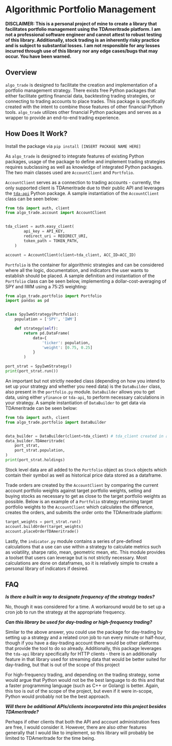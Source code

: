 # Algorithmic Portfolio Management

**DISCLAIMER: This is a personal project of mine to create a library that facilitates portfolio management using the TDAmeritrade platform. I am not a professional software engineer and cannot attest to robust testing of this library. Additionally, stock trading is an inherently risky practice and is subject to substantial losses. I am not responsible for any losses incurred through use of this library nor any edge cases/bugs that may occur. You have been warned.**

## Overview

`algo_trade` is designed to facilitate the creation and implementation of a portfolio management strategy. There exists free Python packages that either facilitate getting financial data, backtesting trading strategies, or connecting to trading accounts to place trades. This package is specifically created with the intent to combine those features of other financial Python tools. `algo_trade` utilizes other financial Python packages and serves as a wrapper to provide an end-to-end trading experience.

## How Does It Work?

Install the package via `pip install [INSERT PACKAGE NAME HERE]`

As `algo_trade` is designed to integrate features of existing Python packages, usage of the package to define and implement trading strategies requires subclassing as well as knowledge of integrated Python packages. The two main classes used are `AccountClient` and `Portfolio`.

`AccountClient` serves as a connection to trading accounts - currently, the only supported client is TDAmeritrade due to their public API and leverages the [`tda-api`](https://github.com/alexgolec/tda-api) Python package. A sample instantiation of the `AccountClient` class can be seen below:

```python
from tda import auth, client
from algo_trade.account import AccountClient


tda_client = auth.easy_client(
        api_key = API_KEY, 
        redirect_uri = REDIRECT_URI,
        token_path = TOKEN_PATH,
    )

account = AccountClient(client=tda_client, ACC_ID=ACC_ID)
```

`Portfolio` is the container for algorithmic strategies and can be considered where all the logic, documentation, and indicators the user wants to establish should be placed. A sample definition and instantiation of the `Portfolio` class can be seen below, implementing a dollar-cost-averaging of SPY and IWM using a 75:25 weighting:

```python
from algo_trade.portfolio import Portfolio
import pandas as pd


class SpyIwmStrategy(Portfolio):
    population = ['SPY', 'IWM']

    def strategy(self):
        return pd.DataFrame(
            data={
                'ticker': population,
                'weight': [0.75, 0.25]
            }
        )

port_strat = SpyIwmStrategy()
print(port_strat.run())
```

An important but not strictly needed class (depending on how you intend to set up your strategy and whether you need data) is the `DataBuilder` class, also present in the `portfolio.py` module. `DataBuilder` allows you to get data, using either `yfinance` or `tda-api`, to perform necessary calculations in your strategy. A sample instantiation of `DataBuilder` to get data via TDAmeritrade can be seen below:

```python
from tda import auth, client
from algo_trade.portfolio import DataBuilder


data_builder = DataBuilder(client=tda_client) # tda_client created in above code sample
data_builder.TDAmeritrade(
    port_strat,
    port_strat.population,
)
print(port_strat.holdings)
```

Stock level data are all added to the `Portfolio` object as `Stock` objects which contain their symbol as well as historical price data stored as a dataframe.

Trade orders are created by the `AccountClient` by comparing the current account portfolio weights against target portfolio weights, selling and buying stocks as necessary to get as close to the target portfolio weights as possible. Below is an example of a `Portfolio` strategy returning target portfolio weights to the `AccountClient` which calculates the difference, creates the orders, and submits the order onto the TDAmeritrade platform:

```python
target_weights = port_strat.run()
account.buildOrder(target_weights)
account.placeOrderTDAmeritrade()
```

Lastly, the `indicator.py` module contains a series of pre-defined calculations that a use can use within a strategy to calculate metrics such as volatility, sharpe ratio, mean, geometric mean, etc. This module provides a toolset that users can leverage but is not strictly necessary. Most calculations are done on dataframes, so it is relatively simple to create a personal library of indicators if desired.

## FAQ

***Is there a built in way to designate frequency of the strategy trades?***

No, though it was considered for a time. A workaround would be to set up a cron job to run the strategy at the appropriate frequency.

***Can this library be used for day-trading or high-frequency trading?***

Similar to the above answer, you could use the package for day-trading by setting up a strategy and a related cron job to run every minute or half-hour, though if you have a day-trading account there would be other platforms that provide the tool to do so already. Additionally, this package leverages the `tda-api` library specifically for HTTP clients - there is an additionally feature in that library used for streaming data that would be better suited for day-trading, but that is out of the scope of this project

For high-frequency trading, and depending on the trading strategy, some would argue that Python would not be the best language to do this and that a faster programming language (such as C++ or Golang) is better. Again, this too is out of the scope of the project, but even if it were in-scope, Python would probably not be the best approach.

***Will there be additional APIs/clients incorporated into this project besides TDAmeritrade?***

Perhaps if other clients that both the API and account administration fees are free, I would consider it. However, there are also other features generally that I would like to implement, so this library will probably be limited to TDAmeritrade for the time being.